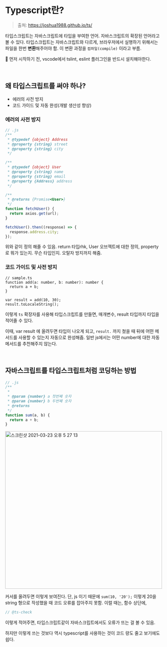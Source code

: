 # Typescript란?

> 출처: https://joshua1988.github.io/ts/

타입스크립트는 자바스크립트에 타입을 부여한 언어. 자바스크립트의 확장된 언어라고 볼 수 있다. 타입스크립트는 자바스크립트와 다르게, 브라우저에서 실행하기 위해서는 파일을 한번 **변환**해주어야 함. 이 변환 과정을 `컴파일(compile)` 이라고 부름.

📌 먼저 시작하기 전, vscode에서 tslint, eslint 플러그인을 반드시 설치해야한다.

<br/>

## 왜 타입스크립트를 써야 하나?

- 에러의 사전 방지
- 코드 가이드 및 자동 완성(개발 생산성 향상)

### 에러의 사전 방지

```js
// .js
/**
 * @typedef {object} Address
 * @property {string} street
 * @property {string} city
 */

/**
 * @typedef {object} User
 * @property {string} name
 * @property {string} email
 * @property {Address} address
 */

/**
 * @returns {Promise<User>}
 */
function fetchUser() {
  return axios.get(url);
}

fetchUser().then((response) => {
  response.address.city;
});
```

위와 같이 정의 해줄 수 있음. return 타입rhk, User 오브젝트에 대한 정의, property로 뭐가 있는지. 무슨 타입인지. 오탈자 방지까지 해줌.

### 코드 가이드 및 사전 방지

```tsx
// sample.ts
function add(a: number, b: number): number {
  return a + b;
}

var result = add(10, 30);
result.toLocaleString();
```

이렇게 `ts` 확장자를 사용해 타입스크립트를 만들면, 매개변수, result 타입까지 타입을 적어줄 수 있다.

이때, var result 에 올려두면 타입이 나오게 되고, `result.` 까지 쳤을 때 뒤에 어떤 메서드를 사용할 수 있는지 자동으로 완성해줌. 일반 js에서는 어떤 number에 대한 자동 메서드를 추천해주지 않는다.

<br/>

## 자바스크립트를 타입스크립트처럼 코딩하는 방법

```js
// .js
/**
 * 
 * @param {number} a 첫번째 숫자
 * @param {number} b 두번째 숫자
 * @returns 
 */
function sum(a, b) {
  return a + b;
}
```

<img width="503" alt="스크린샷 2021-03-23 오후 5 27 13" src="https://user-images.githubusercontent.com/59427983/112115921-14fc5500-8bfd-11eb-9970-776d5f63084f.png">

커서를 올려두면 이렇게 보여진다. 단, js 이기 때문에 `sum(10, '20');` 이렇게 20을 string 형으로 작성했을 때 코드 오류를 잡아주지 못함. 이럴 때는, 함수 상단에,

```js
// @ts-check
```

이렇게 적어주면, 타입스크립트같이 자바스크립트에서도 오류가 뜨는 걸 볼 수 있음.

하지만 이렇게 쓰는 것보다 역시 typescript를 사용하는 것이 코드 량도 줄고 보기에도 쉽다.
